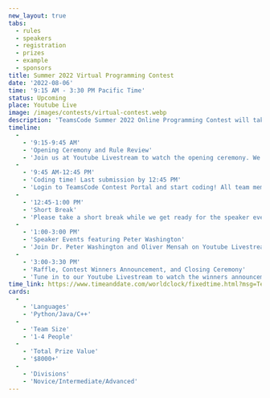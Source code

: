 ```yaml
---
new_layout: true
tabs:
  - rules
  - speakers
  - registration
  - prizes
  - example
  - sponsors
title: Summer 2022 Virtual Programming Contest
date: '2022-08-06'
time: '9:15 AM - 3:30 PM Pacific Time'
status: Upcoming
place: Youtube Live
image: /images/contests/virtual-contest.webp
description: 'TeamsCode Summer 2022 Online Programming Contest will take place on Saturday, August 6th, from 9:15 AM to 3:30 PM (Pacific Time) through a Youtube livestream! Computer science students are welcomed to join this competitive programming experience! Teams of up to 4 students will spend 3 hours solving interesting algorithmic problems. There will be three divisions: Novice, Intermediate, and Advanced. Thousands of dollars worth of prizes will be given out, including placement awards, raffle prizes, and more! Only pre-college participants are eligible for prizes.'
timeline:
  -
    - '9:15-9:45 AM'
    - 'Opening Ceremony and Rule Review'
    - 'Join us at Youtube Livestream to watch the opening ceremony. We will also be going over the rules of the contest.'
  -
    - '9:45 AM-12:45 PM'
    - 'Coding time! Last submission by 12:45 PM'
    - 'Login to TeamsCode Contest Portal and start coding! All team members can submit solutions and get instant feedbacks until 11:30 AM.'
  -
    - '12:45-1:00 PM'
    - 'Short Break'
    - 'Please take a short break while we get ready for the speaker events. If you need, feel free to eat lunch while listening to the speakers.'
  -
    - '1:00-3:00 PM'
    - 'Speaker Events featuring Peter Washington'
    - 'Join Dr. Peter Washington and Oliver Mensah on Youtube Livestream to learn about Data Science for Digital Behavioral Phenotyping and Computer Science: The Code, Content and Community Ways.'
  -
    - '3:00-3:30 PM'
    - 'Raffle, Contest Winners Announcement, and Closing Ceremony'
    - 'Tune in to our Youtube Livestream to watch the winners announcement, raffle, and our final closing ceremony.'
time_link: https://www.timeanddate.com/worldclock/fixedtime.html?msg=TeamsCode+Summer+2022+Opening+Ceremony&iso=20220806T0915&p1=137
cards:
  -
    - 'Languages'
    - 'Python/Java/C++'
  -
    - 'Team Size'
    - '1-4 People'
  -
    - 'Total Prize Value'
    - '$8000+'
  -
    - 'Divisions'
    - 'Novice/Intermediate/Advanced'
---
```

